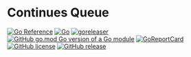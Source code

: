 # Continues Queue

[![Go Reference](https://pkg.go.dev/badge/github.com/bububa/continuesqueue.svg)](https://pkg.go.dev/github.com/bububa/continuesqueue)
[![Go](https://github.com/bububa/continuesqueue/actions/workflows/go.yml/badge.svg)](https://github.com/bububa/continuesqueue/actions/workflows/go.yml)
[![goreleaser](https://github.com/bububa/continuesqueue/actions/workflows/goreleaser.yml/badge.svg)](https://github.com/bububa/continuesqueue/actions/workflows/goreleaser.yml)
[![GitHub go.mod Go version of a Go module](https://img.shields.io/github/go-mod/go-version/bububa/continuesqueue.svg)](https://github.com/bububa/continuesqueue)
[![GoReportCard](https://goreportcard.com/badge/github.com/bububa/continuesqueue)](https://goreportcard.com/report/github.com/bububa/continuesqueue)
[![GitHub license](https://img.shields.io/github/license/bububa/continuesqueue.svg)](https://github.com/bububa/continuesqueue/blob/master/LICENSE)
[![GitHub release](https://img.shields.io/github/release/bububa/continuesqueue.svg)](https://GitHub.com/bububa/continuesqueue/releases/)

